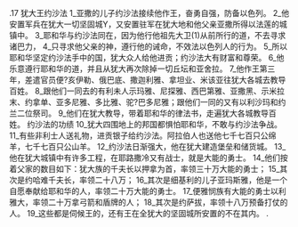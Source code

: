 .17 
犹大王约沙法 
1_亚撒的儿子约沙法接续他作王，奋勇自强，防备以色列。 2_他安置军兵在犹大一切坚固城Y，又安置驻军在犹大地和他父亲亚撒所得以法莲的城镇中。 3_耶和华与约沙法同在，因为他行他祖先大卫(1)从前所行的道，不去寻求诸巴力， 4_只寻求他父亲的神，遵行他的诫命，不效法以色列人的行为。 5_所以耶和华坚定约沙法手中的国，犹大众人给他进贡；约沙法大有财富和尊荣。 6_他乐意遵行耶和华的道，并且从犹大再次除掉一切丘坛和亚舍拉。 
7_他作王第三年，差遣官员便?亥伊勒、俄巴底、撒迦利雅、拿坦业、米该亚往犹大各城去教导百姓。 8_跟他们一同去的有利未人示玛雅、尼探雅、西巴第雅、亚撒黑、示米拉末、约拿单、亚多尼雅、多比雅、驼?巴多尼雅；跟他们一同的又有以利沙玛和约兰二位祭司。 9_他们在犹大教导，带着耶和华的律法书，走遍犹大各城教导百姓。 
约沙法的功绩 
10_犹大四围地上的邦国都惧怕耶和华，不敢与约沙法争战。 11_有些非利士人送礼物，进贡银子给约沙法。阿拉伯人也送他七千七百只公绵羊，七千七百只公山羊。 12_约沙法日渐强大，他在犹大建造堡垒和储货城。 13_他在犹大城镇中有许多工程，在耶路撒冷又有战士，就是大能的勇士。 14_他们按着父家的数目如下：犹大族的千夫长以押拿为首，率领三十万大能的勇士； 15_其次是约哈难千夫长，率领二十八万； 16_其次是细基利的儿子亚玛斯雅，他是一个自愿奉献给耶和华的人，率领二十万大能的勇士。 17_便雅悯族有大能的勇士以利雅大，率领二十万拿弓箭和盾牌的人； 18_其次是约萨拔，率领十八万预备打仗的人。 19_这些都是伺候王的，还有王在全犹大的坚固城所安置的不在其内。 
.